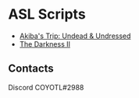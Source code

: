 # ASL Scripts
* [Akiba's Trip: Undead & Undressed](https://github.com/C0Y0TL/asl/tree/main/Akiba's%20Trip%20Undead%20%26%20Undressed)
* [The Darkness II](https://github.com/C0Y0TL/asl/tree/main/td2)
## Contacts
Discord COYOTL#2988  